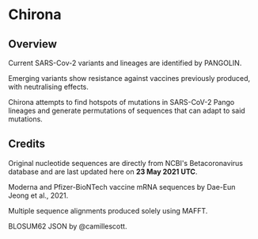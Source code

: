 # Chirona

## Overview

Current SARS-Cov-2 variants and lineages are identified by PANGOLIN.

Emerging variants show resistance against vaccines previously produced, with neutralising effects.

Chirona attempts to find hotspots of mutations in SARS-CoV-2 Pango lineages and generate permutations of sequences that can adapt to said mutations.

## Credits

Original nucleotide sequences are directly from NCBI's Betacoronavirus database and are last updated here on **23 May 2021 UTC**.

Moderna and Pfizer-BioNTech vaccine mRNA sequences by Dae-Eun Jeong et al., 2021.

Multiple sequence alignments produced solely using MAFFT.

BLOSUM62 JSON by @camillescott.
